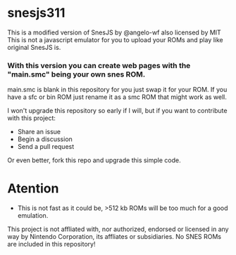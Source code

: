 # snesjs311

This is a modified version of SnesJS by @angelo-wf also licensed by MIT
This is not a javascript emulator for you to upload your ROMs and play like original SnesJS is.

### With this version you can create web pages with the "main.smc" being your own snes ROM.

main.smc is blank in this repository for you just swap it for your ROM.
If you have a sfc or bin ROM just rename it as a smc ROM that might work as well.

I won't upgrade this repository so early if I will, but if you want to contribute with this project:
- Share an issue
- Begin a discussion
- Send a pull request

Or even better, fork this repo and upgrade this simple code.

# Atention

- This is not fast as it could be, >512 kb ROMs will be too much for a good emulation.

This project is not affliated with, nor authorized, endorsed or licensed in any way by Nintendo Corporation, 
its affliates or subsidiaries. No SNES ROMs are included in this repository!
